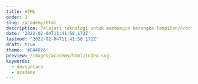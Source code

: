 ```yaml
---
title: HTML
order: 1
slug: /academy/html
description: Pelajari teknologi untuk membangun kerangka Tampilan/Front-End web menggunakan HTML 5
date: '2022-02-04T11:41:58.172Z'
lastmod: '2022-02-04T11:41:58.172Z'
draft: true
theme: '#E44D26'
preview: /images/academy/html/index.svg
keywords:
  - devsantara
  - academy
---
```


